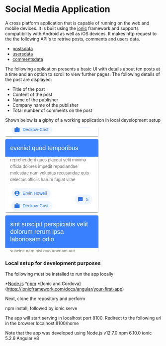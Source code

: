 # Social Media Application

A cross platform application that is capable of running on the web and mobile devices. It is built using the [ionic](https://ionicframework.com/) framework and 
supports compatibility with Android as well as iOS devices. It makes http request to the the following API's to retrive posts, comments and users data.

* [postsdata](https://jsonplaceholder.typicode.com/posts)
* [usersdata](https://jsonplaceholder.typicode.com/users/)
* [commentsdata](https://jsonplaceholder.typicode.com/posts/%7BpostId%7D/comments)

The following application presents a basic UI with details about ten posts at a time and an option to scroll to view further pages.
The following details of the post are displayed:

* Title of the post
* Content of the post
* Name of the publisher
* Company name of the publisher
* Total number of comments on the post

Shown below is a giphy of a working application in local development setup

![giphy](/src/assets/sma.gif)


### Local setup for development purposes

The following must be installed to run the app locally

*[Node.js](https://nodejs.org/en/)
*[npm](https://www.npmjs.com)
*[Ionic and Cordova] (https://ionicframework.com/docs/angular/your-first-app)

Next, clone the repository and perform 

npm install, followed by
ionic serve

The app will start serving in localhost port 8100.
Redirect to the following url in the browser localhost:8100/home 

Note that the app was developed using 
Node.js v12.7.0 
npm 6.10.0
ionic 5.2.6
Angular v8 
